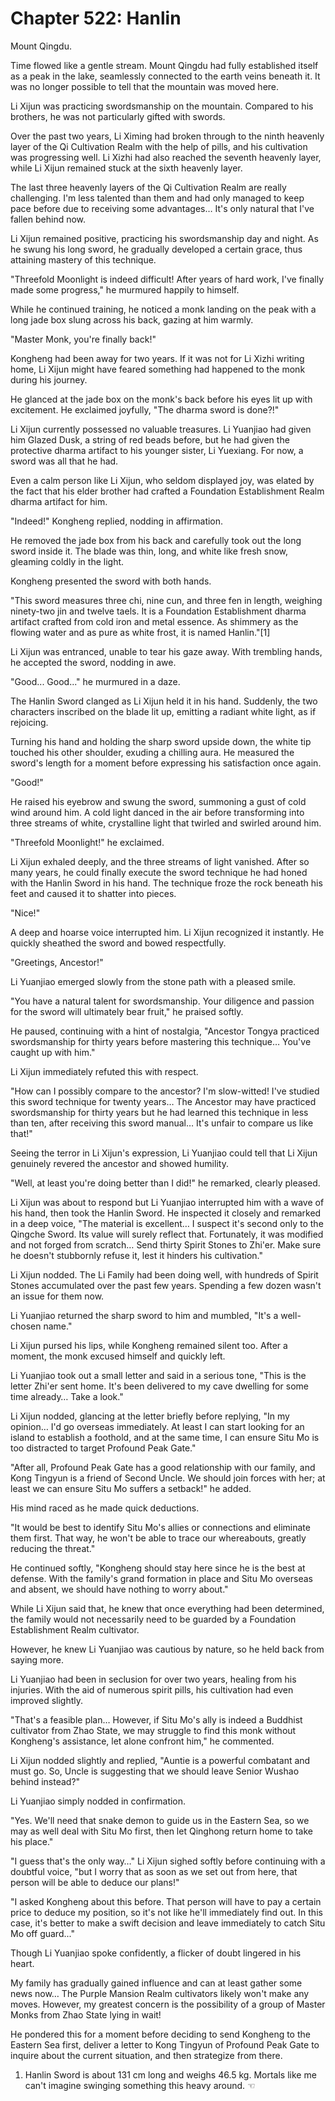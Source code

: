 # Chapter 522: Hanlin

Mount Qingdu.

Time flowed like a gentle stream. Mount Qingdu had fully established itself as a peak in the lake, seamlessly connected to the earth veins beneath it. It was no longer possible to tell that the mountain was moved here.

Li Xijun was practicing swordsmanship on the mountain. Compared to his brothers, he was not particularly gifted with swords.

Over the past two years, Li Ximing had broken through to the ninth heavenly layer of the Qi Cultivation Realm with the help of pills, and his cultivation was progressing well. Li Xizhi had also reached the seventh heavenly layer, while Li Xijun remained stuck at the sixth heavenly layer.

The last three heavenly layers of the Qi Cultivation Realm are really challenging. I'm less talented than them and had only managed to keep pace before due to receiving some advantages… It's only natural that I've fallen behind now.

Li Xijun remained positive, practicing his swordsmanship day and night. As he swung his long sword, he gradually developed a certain grace, thus attaining mastery of this technique.

"Threefold Moonlight is indeed difficult! After years of hard work, I've finally made some progress," he murmured happily to himself.

While he continued training, he noticed a monk landing on the peak with a long jade box slung across his back, gazing at him warmly.

"Master Monk, you're finally back!"

Kongheng had been away for two years. If it was not for Li Xizhi writing home, Li Xijun might have feared something had happened to the monk during his journey.

He glanced at the jade box on the monk's back before his eyes lit up with excitement. He exclaimed joyfully, "The dharma sword is done?!"

Li Xijun currently possessed no valuable treasures. Li Yuanjiao had given him Glazed Dusk, a string of red beads before, but he had given the protective dharma artifact to his younger sister, Li Yuexiang. For now, a sword was all that he had.

Even a calm person like Li Xijun, who seldom displayed joy, was elated by the fact that his elder brother had crafted a Foundation Establishment Realm dharma artifact for him.

"Indeed!" Kongheng replied, nodding in affirmation.

He removed the jade box from his back and carefully took out the long sword inside it. The blade was thin, long, and white like fresh snow, gleaming coldly in the light.

Kongheng presented the sword with both hands.

"This sword measures three chi, nine cun, and three fen in length, weighing ninety-two jin and twelve taels. It is a Foundation Establishment dharma artifact crafted from cold iron and metal essence. As shimmery as the flowing water and as pure as white frost, it is named Hanlin."[1]

Li Xijun was entranced, unable to tear his gaze away. With trembling hands, he accepted the sword, nodding in awe.

"Good... Good..." he murmured in a daze.

The Hanlin Sword clanged as Li Xijun held it in his hand. Suddenly, the two characters inscribed on the blade lit up, emitting a radiant white light, as if rejoicing.

Turning his hand and holding the sharp sword upside down, the white tip touched his other shoulder, exuding a chilling aura. He measured the sword's length for a moment before expressing his satisfaction once again.

"Good!"

He raised his eyebrow and swung the sword, summoning a gust of cold wind around him. A cold light danced in the air before transforming into three streams of white, crystalline light that twirled and swirled around him.

"Threefold Moonlight!" he exclaimed.

Li Xijun exhaled deeply, and the three streams of light vanished. After so many years, he could finally execute the sword technique he had honed with the Hanlin Sword in his hand. The technique froze the rock beneath his feet and caused it to shatter into pieces.

"Nice!"

A deep and hoarse voice interrupted him. Li Xijun recognized it instantly. He quickly sheathed the sword and bowed respectfully.

"Greetings, Ancestor!"

Li Yuanjiao emerged slowly from the stone path with a pleased smile.

"You have a natural talent for swordsmanship. Your diligence and passion for the sword will ultimately bear fruit," he praised softly.

He paused, continuing with a hint of nostalgia, "Ancestor Tongya practiced swordsmanship for thirty years before mastering this technique… You've caught up with him."

Li Xijun immediately refuted this with respect.

"How can I possibly compare to the ancestor? I'm slow-witted! I've studied this sword technique for twenty years… The Ancestor may have practiced swordsmanship for thirty years but he had learned this technique in less than ten, after receiving this sword manual… It's unfair to compare us like that!"

Seeing the terror in Li Xijun's expression, Li Yuanjiao could tell that Li Xijun genuinely revered the ancestor and showed humility.

"Well, at least you're doing better than I did!" he remarked, clearly pleased.

Li Xijun was about to respond but Li Yuanjiao interrupted him with a wave of his hand, then took the Hanlin Sword. He inspected it closely and remarked in a deep voice, "The material is excellent… I suspect it's second only to the Qingche Sword. Its value will surely reflect that. Fortunately, it was modified and not forged from scratch… Send thirty Spirit Stones to Zhi'er. Make sure he doesn't stubbornly refuse it, lest it hinders his cultivation."

Li Xijun nodded. The Li Family had been doing well, with hundreds of Spirit Stones accumulated over the past few years. Spending a few dozen wasn't an issue for them now.

Li Yuanjiao returned the sharp sword to him and mumbled, "It's a well-chosen name."

Li Xijun pursed his lips, while Kongheng remained silent too. After a moment, the monk excused himself and quickly left.

Li Yuanjiao took out a small letter and said in a serious tone, "This is the letter Zhi'er sent home. It's been delivered to my cave dwelling for some time already… Take a look."

Li Xijun nodded, glancing at the letter briefly before replying, "In my opinion… I'd go overseas immediately. At least I can start looking for an island to establish a foothold, and at the same time, I can ensure Situ Mo is too distracted to target Profound Peak Gate."

"After all, Profound Peak Gate has a good relationship with our family, and Kong Tingyun is a friend of Second Uncle. We should join forces with her; at least we can ensure Situ Mo suffers a setback!" he added.

His mind raced as he made quick deductions.

"It would be best to identify Situ Mo's allies or connections and eliminate them first. That way, he won't be able to trace our whereabouts, greatly reducing the threat."

He continued softly, "Kongheng should stay here since he is the best at defense. With the family's grand formation in place and Situ Mo overseas and absent, we should have nothing to worry about."

While Li Xijun said that, he knew that once everything had been determined, the family would not necessarily need to be guarded by a Foundation Establishment Realm cultivator.

However, he knew Li Yuanjiao was cautious by nature, so he held back from saying more.

Li Yuanjiao had been in seclusion for over two years, healing from his injuries. With the aid of numerous spirit pills, his cultivation had even improved slightly.

"That's a feasible plan… However, if Situ Mo's ally is indeed a Buddhist cultivator from Zhao State, we may struggle to find this monk without Kongheng's assistance, let alone confront him," he commented.

Li Xijun nodded slightly and replied, "Auntie is a powerful combatant and must go. So, Uncle is suggesting that we should leave Senior Wushao behind instead?"

Li Yuanjiao simply nodded in confirmation.

"Yes. We'll need that snake demon to guide us in the Eastern Sea, so we may as well deal with Situ Mo first, then let Qinghong return home to take his place."

"I guess that's the only way…" Li Xijun sighed softly before continuing with a doubtful voice, "but I worry that as soon as we set out from here, that person will be able to deduce our plans!"

"I asked Kongheng about this before. That person will have to pay a certain price to deduce my position, so it's not like he'll immediately find out. In this case, it's better to make a swift decision and leave immediately to catch Situ Mo off guard..."

Though Li Yuanjiao spoke confidently, a flicker of doubt lingered in his heart.

My family has gradually gained influence and can at least gather some news now… The Purple Mansion Realm cultivators likely won't make any moves. However, my greatest concern is the possibility of a group of Master Monks from Zhao State lying in wait!

He pondered this for a moment before deciding to send Kongheng to the Eastern Sea first, deliver a letter to Kong Tingyun of Profound Peak Gate to inquire about the current situation, and then strategize from there.

1. Hanlin Sword is about 131 cm long and weighs 46.5 kg. Mortals like me can't imagine swinging something this heavy around. ☜
